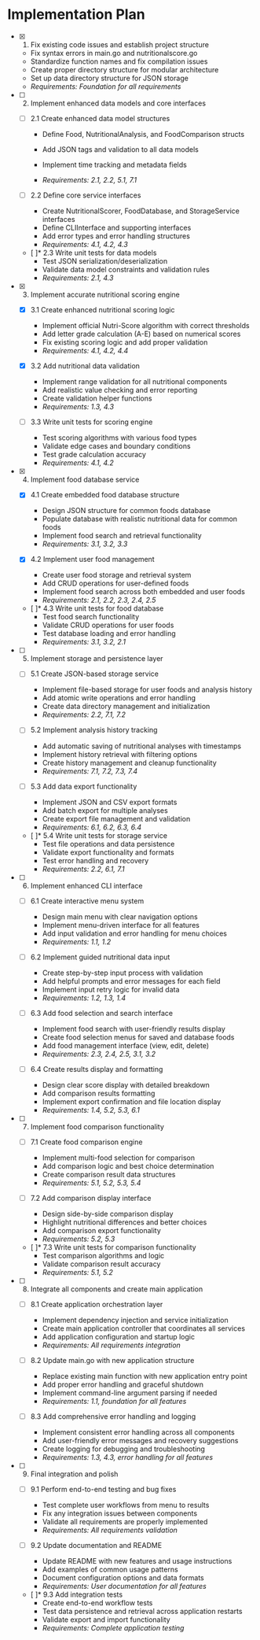 # Implementation Plan

- [x] 1. Fix existing code issues and establish project structure



  - Fix syntax errors in main.go and nutritionalscore.go
  - Standardize function names and fix compilation issues
  - Create proper directory structure for modular architecture
  - Set up data directory structure for JSON storage
  - _Requirements: Foundation for all requirements_





- [ ] 2. Implement enhanced data models and core interfaces
  - [ ] 2.1 Create enhanced data model structures
    - Define Food, NutritionalAnalysis, and FoodComparison structs
    - Add JSON tags and validation to all data models


    - Implement time tracking and metadata fields
    - _Requirements: 2.1, 2.2, 5.1, 7.1_

  - [ ] 2.2 Define core service interfaces
    - Create NutritionalScorer, FoodDatabase, and StorageService interfaces
    - Define CLIInterface and supporting interfaces
    - Add error types and error handling structures
    - _Requirements: 4.1, 4.2, 4.3_


  - [ ]* 2.3 Write unit tests for data models
    - Test JSON serialization/deserialization
    - Validate data model constraints and validation rules
    - _Requirements: 2.1, 4.3_

- [x] 3. Implement accurate nutritional scoring engine

  - [x] 3.1 Create enhanced nutritional scoring logic

    - Implement official Nutri-Score algorithm with correct thresholds
    - Add letter grade calculation (A-E) based on numerical scores
    - Fix existing scoring logic and add proper validation
    - _Requirements: 4.1, 4.2, 4.4_

  - [x] 3.2 Add nutritional data validation


    - Implement range validation for all nutritional components
    - Add realistic value checking and error reporting
    - Create validation helper functions
    - _Requirements: 1.3, 4.3_

  - [ ] 3.3 Write unit tests for scoring engine







    - Test scoring algorithms with various food types
    - Validate edge cases and boundary conditions
    - Test grade calculation accuracy
    - _Requirements: 4.1, 4.2_

- [x] 4. Implement food database service




  - [x] 4.1 Create embedded food database structure


    - Design JSON structure for common foods database
    - Populate database with realistic nutritional data for common foods
    - Implement food search and retrieval functionality
    - _Requirements: 3.1, 3.2, 3.3_


  - [x] 4.2 Implement user food management

    - Create user food storage and retrieval system
    - Add CRUD operations for user-defined foods
    - Implement food search across both embedded and user foods
    - _Requirements: 2.1, 2.2, 2.3, 2.4, 2.5_

  - [ ]* 4.3 Write unit tests for food database
    - Test food search functionality
    - Validate CRUD operations for user foods
    - Test database loading and error handling
    - _Requirements: 3.1, 3.2, 2.1_

- [ ] 5. Implement storage and persistence layer
  - [ ] 5.1 Create JSON-based storage service
    - Implement file-based storage for user foods and analysis history
    - Add atomic write operations and error handling
    - Create data directory management and initialization
    - _Requirements: 2.2, 7.1, 7.2_

  - [ ] 5.2 Implement analysis history tracking
    - Add automatic saving of nutritional analyses with timestamps
    - Implement history retrieval with filtering options
    - Create history management and cleanup functionality
    - _Requirements: 7.1, 7.2, 7.3, 7.4_

  - [ ] 5.3 Add data export functionality
    - Implement JSON and CSV export formats
    - Add batch export for multiple analyses
    - Create export file management and validation
    - _Requirements: 6.1, 6.2, 6.3, 6.4_

  - [ ]* 5.4 Write unit tests for storage service
    - Test file operations and data persistence
    - Validate export functionality and formats
    - Test error handling and recovery
    - _Requirements: 2.2, 6.1, 7.1_

- [ ] 6. Implement enhanced CLI interface
  - [ ] 6.1 Create interactive menu system
    - Design main menu with clear navigation options
    - Implement menu-driven interface for all features
    - Add input validation and error handling for menu choices
    - _Requirements: 1.1, 1.2_

  - [ ] 6.2 Implement guided nutritional data input
    - Create step-by-step input process with validation
    - Add helpful prompts and error messages for each field
    - Implement input retry logic for invalid data
    - _Requirements: 1.2, 1.3, 1.4_

  - [ ] 6.3 Add food selection and search interface
    - Implement food search with user-friendly results display
    - Create food selection menus for saved and database foods
    - Add food management interface (view, edit, delete)
    - _Requirements: 2.3, 2.4, 2.5, 3.1, 3.2_

  - [ ] 6.4 Create results display and formatting
    - Design clear score display with detailed breakdown
    - Add comparison results formatting
    - Implement export confirmation and file location display
    - _Requirements: 1.4, 5.2, 5.3, 6.1_

- [ ] 7. Implement food comparison functionality
  - [ ] 7.1 Create food comparison engine
    - Implement multi-food selection for comparison
    - Add comparison logic and best choice determination
    - Create comparison result data structures
    - _Requirements: 5.1, 5.2, 5.3, 5.4_

  - [ ] 7.2 Add comparison display interface
    - Design side-by-side comparison display
    - Highlight nutritional differences and better choices
    - Add comparison export functionality
    - _Requirements: 5.2, 5.3_

  - [ ]* 7.3 Write unit tests for comparison functionality
    - Test comparison algorithms and logic
    - Validate comparison result accuracy
    - _Requirements: 5.1, 5.2_

- [ ] 8. Integrate all components and create main application
  - [ ] 8.1 Create application orchestration layer
    - Implement dependency injection and service initialization
    - Create main application controller that coordinates all services
    - Add application configuration and startup logic
    - _Requirements: All requirements integration_

  - [ ] 8.2 Update main.go with new application structure
    - Replace existing main function with new application entry point
    - Add proper error handling and graceful shutdown
    - Implement command-line argument parsing if needed
    - _Requirements: 1.1, foundation for all features_

  - [ ] 8.3 Add comprehensive error handling and logging
    - Implement consistent error handling across all components
    - Add user-friendly error messages and recovery suggestions
    - Create logging for debugging and troubleshooting
    - _Requirements: 1.3, 4.3, error handling for all features_

- [ ] 9. Final integration and polish
  - [ ] 9.1 Perform end-to-end testing and bug fixes
    - Test complete user workflows from menu to results
    - Fix any integration issues between components
    - Validate all requirements are properly implemented
    - _Requirements: All requirements validation_

  - [ ] 9.2 Update documentation and README
    - Update README with new features and usage instructions
    - Add examples of common usage patterns
    - Document configuration options and data formats
    - _Requirements: User documentation for all features_

  - [ ]* 9.3 Add integration tests
    - Create end-to-end workflow tests
    - Test data persistence and retrieval across application restarts
    - Validate export and import functionality
    - _Requirements: Complete application testing_
